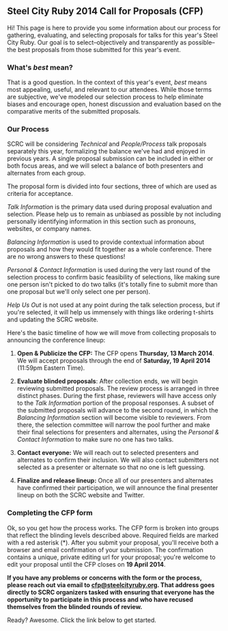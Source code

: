 ## Steel City Ruby 2014 Call for Proposals (CFP)
Hi! This page is here to provide you some information about our process for gathering, evaluating, and selecting proposals for talks for this year's Steel City Ruby. Our goal is to select&ndash;objectively and transparently as possible&ndash;the best proposals from those submitted for this year's event.

### What's _best_ mean?
That is a good question. In the context of this year's event, _best_ means most appealing, useful, and relevant to our attendees. While those terms are subjective, we've modeled our selection process to help eliminate biases and encourage open, honest discussion and evaluation based on the comparative merits of the submitted proposals.

### Our Process
SCRC will be considering _Technical_ and _People/Process_ talk proposals separately this year, formalizing the balance we've had and enjoyed in previous years. A single proposal submission can be included in either or both focus areas, and we will select a balance of both presenters and alternates from each group.

The proposal form is divided into four sections, three of which are used as criteria for acceptance. 

_Talk Information_ is the primary data used during proposal evaluation and selection. Please help us to remain as unbiased as possible by not including personally identifying information in this section such as pronouns, websites, or company names. 

_Balancing Information_ is used to provide contextual information about proposals and how they would fit together as a whole conference. There are no wrong answers to these questions!

_Personal &amp; Contact Information_ is used during the very last round of the selection process to confirm basic feasibility of selections, like making sure one person isn't picked to do two talks (it's totally fine to submit more than one proposal but we'll only select one per person).

_Help Us Out_ is not used at any point during the talk selection process, but if you're selected, it will help us immensely with things like ordering t&#45;shirts and updating the SCRC website.

Here's the basic timeline of how we will move from collecting proposals to announcing the conference lineup:

1. __Open &amp; Publicize the CFP:__ The CFP opens __Thursday, 13 March 2014__. We will accept proposals through the end of __Saturday, 19 April 2014__ (11:59pm Eastern Time).

1. __Evaluate blinded proposals__: After collection ends, we will begin reviewing submitted proposals. The review process is arranged in three distinct phases. During the first phase, reviewers will have access only to the _Talk Information_ portion of the proposal responses. A subset of the submitted proposals will advance to the second round, in which the _Balancing Information_ section will become visible to reviewers. From there, the selection committee will narrow the pool further and make their final selections for presenters and alternates, using the  _Personal &amp; Contact Information_ to make sure no one has two talks.

1. __Contact everyone:__ We will reach out to selected presenters and alternates to confirm their inclusion. We will also contact submitters not selected as a presenter or alternate so that no one is left guessing.

1. __Finalize and release lineup:__ Once all of our presenters and alternates have confirmed their participation, we will announce the final presenter lineup on both the SCRC website and Twitter.

### Completing the CFP form
Ok, so you get how the process works. The CFP form is broken into groups that reflect the
blinding levels described above. Required fields are marked with a red asterisk
(<span class="required">*</span>). After you submit your proposal, you'll receive both a browser and email confirmation of your submission. The confirmation contains a unique, private editing url for your proposal; you're welcome to edit your proposal until the CFP closes on __19 April 2014__.

__If you have any problems or concerns with the form or the process, please reach out via email to cfp@steelcityruby.org. That address goes directly to SCRC organizers tasked with ensuring that everyone has the opportunity to participate in this process and who have recused themselves from the blinded rounds of review.__

Ready? Awesome. Click the link below to get started.
